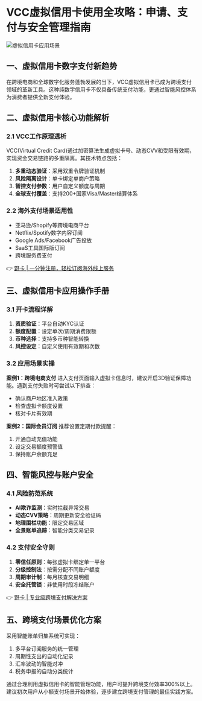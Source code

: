 # VCC虚拟信用卡使用全攻略：申请、支付与安全管理指南

![虚拟信用卡应用场景](https://bbtdd.com/wp-content/uploads/img/946307863904.webp)

## 一、虚拟信用卡数字支付新趋势
在跨境电商和全球数字化服务蓬勃发展的当下，VCC虚拟信用卡已成为跨境支付领域的革新工具。这种纯数字信用卡不仅具备传统支付功能，更通过智能风控体系为消费者提供全新支付体验。

## 二、虚拟信用卡核心功能解析
### 2.1 VCC工作原理透析
VCC(Virtual Credit Card)通过加密算法生成虚拟卡号、动态CVV和受限有效期，实现资金交易链路的多重隔离。其技术特点包括：
1. **多重动态验证**：采用双重令牌验证机制
2. **风险隔离设计**：单卡绑定单商户策略
3. **智控支付参数**：用户自定义额度与周期
4. **全球支付覆盖**：支持200+国家Visa/Master结算体系

### 2.2 海外支付场景适用性
- 亚马逊/Shopify等跨境电商平台
- Netflix/Spotify数字内容订阅
- Google Ads/Facebook广告投放
- SaaS工具国际版订阅
- 跨境服务费支付

👉 [野卡 | 一分钟注册，轻松订阅海外线上服务](https://bbtdd.com/yeka)

## 三、虚拟信用卡应用操作手册
### 3.1 开卡流程详解
1. **资质验证**：平台自动KYC认证
2. **额度配置**：设定单次/周期消费限额
3. **币种选择**：支持多币种智能转换
4. **风控设定**：自定义使用有效期和次数

### 3.2 应用场景实操
**案例1：跨境电商支付**
进入支付页面输入虚拟卡信息时，建议开启3D验证保障功能。遇到支付失败时可尝试以下排查：
- 确认商户地区准入政策
- 检查虚拟卡额度设置
- 核对卡片有效期

**案例2：国际会员订阅**
推荐设置定期付款提醒：
1. 开通自动充值功能
2. 设定交易额度预警值
3. 保持账户余额充足

## 四、智能风控与账户安全
### 4.1 风险防范系统
- **AI欺诈监测**：实时拦截异常交易
- **动态CVV策略**：周期更新安全验证码
- **地理围栏功能**：限定交易区域
- **全景账单追踪**：智能分类交易记录

### 4.2 支付安全守则
1. **零信任原则**：每张虚拟卡绑定单一平台
2. **分级控制法**：按需分配不同账户额度
3. **周期审计制**：每月核查交易明细
4. **安全托管锁**：非使用时段冻结账户

👉 [野卡 | 专业级跨境支付解决方案](https://bbtdd.com/yeka)

## 五、跨境支付场景优化方案
采用智能账单归集系统可实现：
1. 多平台订阅服务的统一管理
2. 周期性支出的自动化记录
3. 汇率波动的智能对冲
4. 税务申报的自动分类统计

通过合理利用虚拟信用卡的智能管理功能，用户可提升跨境支付效率300%以上。建议初次用户从小额支付场景开始体验，逐步建立跨境支付管理的最佳实践方案。